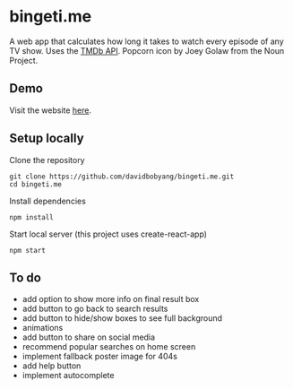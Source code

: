 # bingeti.me
A web app that calculates how long it takes to watch every episode of any TV show. Uses the [TMDb API](https://www.themoviedb.org/documentation/api). Popcorn icon by Joey Golaw from the Noun Project.

## Demo
Visit the website [here](http://davidy.me/bingeti.me/).

## Setup locally

Clone the repository
```
git clone https://github.com/davidbobyang/bingeti.me.git
cd bingeti.me
```
Install dependencies
```
npm install
```
Start local server (this project uses create-react-app)
```
npm start
```

## To do
* add option to show more info on final result box
* add button to go back to search results
* add button to hide/show boxes to see full background
* animations
* add button to share on social media
* recommend popular searches on home screen
* implement fallback poster image for 404s
* add help button
* implement autocomplete

